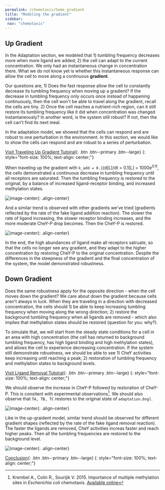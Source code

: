 ```yaml
---
permalink: /chemotaxis/home_gradient
title: "Modeling the gradient"
sidebar:
 nav: "chemotaxis"
---
```


## Up Gradient

In the Adaptation section, we modeled that 1) tumbling frequency decreases more when more ligand are added; 2) the cell can adapt to the current concentration. We only had an instantaneous change in concentration there. What we do not know yet is whether this instantaneous response can allow the cell to move along a continuous  **gradient**.

Our questions are, 1) Does the fast response allow the cell to constantly decrease its tumbling frequency when moving up a gradient? If the decrease in tumbling frequency only occurs once instead of happening continuously, then the cell won't be able to travel along the gradient, recall the cells are tiny. 2) Once the cell reaches a nutrient-rich region, can it still restore its tumbling frequency like it did when concentration was changed instantaneously? In another word, is the system still robust? If not, then the cell can't find its next meal.

In the adaptation model, we showed that the cells can respond and are robust to one perturbation in the environment. In this section, we would like to show the cells can respond and are robust to a series of perturbation.

[Visit Traveling Up Gradient Tutoiral](tutorial_gradient){: .btn .btn--primary .btn--large}
{: style="font-size: 100%; text-align: center;"}

When traveling up the gradient with `k_add = 0.1`(d[L]/dt = 0.1[L] = 1000e<sup>0.1t</sup>, the cells demonstrated a continuous decrease in tumbling frequency until all receptors are saturated. Then the tumbling frequency is restored to the original, by a balance of increased ligand-receptor binding, and increased methylation states. 

![image-center](../assets/images/chemotaxis_tutorial_addition01.png){: .align-center}

And a similar trend is observed with other gradients we've tried (gradients reflected by the rate of the fake ligand addition reaction). The slower the rate of ligand increasing, the slower receptor binding increases, and the more moderate CheY-P drop becomes. Then the CheY-P is restored.

![image-center](../assets/images/chemotaxis_tutorial_addition03.png){: .align-center}

In the end, the high abundances of ligand make all receptors satruate, so that the cells no longer see any gradient, and they adapt to the higher concentration by restoring CheY-P to the original concentration. Despite the differences in the steepness of the gradient and the final concentration of the system, the model demonstrated robustness.

## Down Gradient

Does the same robustness apply for the opposite direction - when the cell moves down the gradient? We care about down the gradient because cells aren't always in luck. When they are traveling in a direction with decreased concentration, the cells should 1) be able to keep increasing tumbling frequency when moving along the wrong direction; 2) restore the background tumbling frequency when all ligands are removed - which also implies that methylation states should be restored (question for you: why?).

To simulate that, we will start from the steady state conditions for a cell in an area with high concentration (the cell has returned to background tumbling frequency, has high ligand binding and high methylation states), and allows the cell to experience decreasing concentration. If the system still demonstrate robustness, we should be able to see 1) CheY activities keep increasing until reaching a peak; 2) restoration of tumbling frequency and methylation states to background levels.

[Visit Ligand Removal Tutoiral](tutorial_removal){: .btn .btn--primary .btn--large}
{: style="font-size: 100%; text-align: center;"}

We should observe the increase in CheY-P followed by restoration of CheY-P. This is consitent with experimental observations[^Krembel2015]. We should also observe that `TA, TB, TC` restores to the original state of `adaptation.bngl`.

![image-center](../assets/images/chemotaxis_tutorial_removal01.png){: .align-center}

Like in the up-graident model, similar trend should be observed for different gradient shapes (reflected by the rate of the fake ligand removal reaction). The faster the ligands are removed, CheY activities increas faster and reach higher peaks. Then all the tumbling frequencies are restored to the background level.

![image-center](../assets/images/chemotaxis_tutorial_removal02.png){: .align-center}


[Conclusion](home_conclusion){: .btn .btn--primary .btn--large}
{: style="font-size: 100%; text-align: center;"}

[^Krembel2015]: Krembel A., Colin R., Sourijik V. 2015. Importance of multiple methylation sites in *Escherichia coli* chemotaxis. [Available online](https://journals.plos.org/plosone/article?id=10.1371/journal.pone.0145582)

